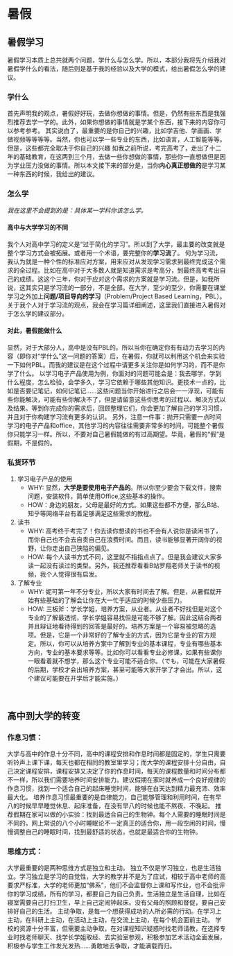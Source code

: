 # 暑假

## 暑假学习
暑假学习本质上总共就两个问题，学什么与怎么学。所以，本部分我将先介绍我对暑假学什么的看法，随后则是基于我的经验以及大学的模式，给出暑假怎么学的建议。

### 学什么
首先声明我的观点，暑假好好玩，去做你想做的事情。但是，仍然有些东西是我强烈推荐去学一学的。此外，如果你想做的事情就是学某个东西，接下来的内容你可以参考参考。
其实说白了，最重要的是你自己的兴趣，比如学吉他、学画画、学做视频等等等等。当然，你也可以学一些专业的东西，比如语言，人工智能等等。但是，这些都完全取决于你自己的兴趣
如我之前所说，考完高考了，走出了十二年的基础教育，在这两到三个月，去做一些你想做的事情，那些你一直想做但是因为学业压力没做的事情。所以本文接下来的部分是，当你**内心真正想做的**是学习某一种东西的时候，我给出的建议。

### 怎么学
*我在这里不会提到的是：具体某一学科你该怎么学。*

#### 高中与大学学习的不同
我个人对高中学习的定义是“过于简化的学习”。所以到了大学，最主要的改变就是整个学习方式会被拓展。或者用一个术语，要完整你的**学习流**了。
何为学习流，我认为就是一种个性的标准应对方案，用来应对从发现学习需求到最终完成这个需求的全过程。比如在高中对于大多数人就是知道需求是考高分，到最终高考考出自己的成绩。这这个三年，你对于应对这个需求的方案就是学习流。但是，如我所说，这其实只是学习流的一部分，不是全部。在大学，至少的至少，你需要在课堂学习之外加上**问题/项目导向的学习**（Problem/Project Based Learning，PBL）。
关于我个人对于学习流的观点，我会在学习篇详细阐述，这里我们直接进入暑假对于怎么学的建议部分。

#### 对此，暑假能做什么
显然，对于大部分人，高中是没有PBL的。所以当你在确定你有有动力去学习的内容（即你对“学什么”这一问题的答案）后，在暑假，你就可以利用这个机会来实验一下如何PBL。而我的建议是在这个过程中请更多关注你是如何学习的，而不是你学了什么。
以学习电子产品使用为例，你面对的问题可能会是：我去哪学，学到什么程度，怎么检验，会学多久，学习它依赖于哪些其他知识。更技术一点的，比如是否要记笔记，如何记笔记……这些问题当你开始进行之后会一一浮现，可能有些你能解决，可能有些你解决不了，但是请留意这些你思考的过程以、解决方式以及结果。等到你完成你的需求后，回顾整理它们，你会更加了解自己的学习习惯，并且对于你构建学习流有更多的认识。
另外，注意一件事：抛开只需要一点时间学习的电子产品和office，其他学习的内容往往需要非常多的时间，可能整个暑假你只能学习一样。所以，不要对自己暑假能做的有过高期望。毕竟，暑假的“假”是假期，不是假的。

### 私货环节
1. 学习电子产品的使用
   - WHY: 显然，**大学是要使用电子产品的**。所以你至少要会下载文件，搜索问题，安装软件，简单使用Office,这些基本的操作。
   - HOW：身边的朋友，父母是最好的方式。如果这些都不方便，那么B站、知乎等网络平台有着足够满足这些需求的教程。
2. 读书
   - WHY: 高考终于考完了！你去读你想读的书也不会有人说你是读闲书了，而你自己也不会去自责自己在浪费时间。而且，读书能够显著开阔你的视野，让你走出自己狭隘的偏见。
   - HOW: 每个人读书方式不同，这里就不指指点点了。但是我会建议大家多读一起没有读过的类型。另外，我还推荐看看B站罗翔老师关于读书的视频，我个人觉得很有启发。
3. 了解专业
   - WHY: 妮可第一年不分专业，所以大家有时间去了解。但是，从暑假就开始有些基础的了解会让你在大一忙于适应的时候少些压力。
   - HOW: 三板斧：学长学姐，培养方案，从业者。从业者不好找但是对这个专业的了解最透彻，学长学姐容易找但是可能不够了解。因此这结合两者并且辩证地看待得到的回答是最好的。培养方案是一个容易被忽略的选项。但是，它是一个非常好的了解专业的方式，因为它是专业的官方规定。所以，你可以从培养方案中了解到专业的基本课程，专业有哪些基本方向，专业的基本要求等等。比如你可以看看专业必修课，如果有些课你一眼看着就不想学，那么这个专业可能不适合你。（でも，可能在大家暑假的后期，学校才会出培养方案，甚至可能等大家开学了才会出。所以，这个建议可能要在开学后才能实施。）

&emsp;

## 高中到大学的转变

### 作息习惯：
大学与高中的作息十分不同，高中的课程安排和作息时间都是固定的，学生只需要听铃声上课下课，每天也都在相同的教室里学习；而大学的课程安排十分自由，自己决定课程安排，课程安排又决定了你的作息时间，每天的课程数量和时间分布都不一样，所以我们需要培养时间安排能力。建议假期在家时就养成一个良好规律的作息习惯，找到一个适合自己的起床睡觉时间，能够在白天达到精力最充沛、效率最大化。
培养作息习惯最重要的是自律能力，自己能够管理和利用时间，在有早八的时候早早睡觉休息、起床准备，在没有早八的时候也能不熬夜、不晚起。
推荐假期在家可以做的小实验：找到最适合自己的生物钟。每个人需要的睡眠时间是不同的，网上常说的八个小时睡眠论不一定真正的适合你，用一段空闲的时间，慢慢调整自己的睡眠时间，找到最舒适的状态，也就是最适合你的生物钟。

### 思维方式：
大学最重要的是两种思维方式是独立和主动。
独立不仅是学习独立，也是生活独立。学习独立是学习的自觉性，大学的教学并不是为了应试，相较于高中老师的高要求严标准，大学的老师更加“佛系”，他们不会监督你上课和写作业，也不会批评你的学习成绩，所有的学习，都要自己为自己负责。生活独立是生活自理，比如在寝室需要自己打扫卫生，早上自己定闹钟起床。没有父母的照顾和督促，要自己安排好自己的生活。
主动争取，是每一个想获得成功的人所必需的行动。在学习上主动，在科研上主动，在活动上主动，在交流上主动，在每个机会面前主动。
学校的资源十分丰富，但需要主动争取，在对课程知识疑惑时找老师请教，在选择专业时找老师聊天、找学长学姐取经、去实验室参观，积极参加艺术活动全面发展，积极参与学生工作发光发热……勇敢地去争取，才能满载而归。
